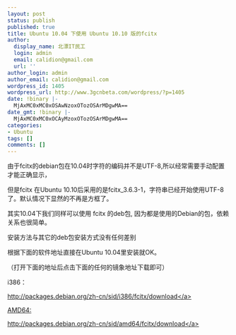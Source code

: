```yaml
---
layout: post
status: publish
published: true
title: Ubuntu 10.04 下使用 Ubuntu 10.10 版的fcitx
author:
  display_name: 北漂IT民工
  login: admin
  email: calidion@gmail.com
  url: ''
author_login: admin
author_email: calidion@gmail.com
wordpress_id: 1405
wordpress_url: http://www.3gcnbeta.com/wordpress/?p=1405
date: !binary |-
  MjAxMC0xMC0xOSAwNzoxOTozOSArMDgwMA==
date_gmt: !binary |-
  MjAxMC0xMC0xOCAyMzoxOTozOSArMDgwMA==
categories:
- Ubuntu
tags: []
comments: []
---
```

<p>由于fcitx的debian包在10.04时字符的编码并不是UTF-8,所以经常需要手动配置才能正确显示，</p>
<p>但是fcitx 在Ubuntu 10.10后采用的是fcitx_3.6.3-1，字符串已经开始使用UTF-8了。默认情况下显然的不再是方框了。</p>
<p>其实10.04下我们同样可以使用 fcitx 的deb包, 因为都是使用的Debian的包，依赖关系也很简单。</p>
<p>安装方法与其它的deb包安装方式没有任何差别</p>
<p>根据下面的软件地址直接在Ubuntu 10.04里安装就OK。</p>
<p>（打开下面的地址后点击下面的任何的镜象地址下载即可）</p>
<p>i386：</p>
<p><a href="http:&#47;&#47;packages.debian.org&#47;zh-cn&#47;sid&#47;i386&#47;fcitx&#47;download">http:&#47;&#47;packages.debian.org&#47;zh-cn&#47;sid&#47;i386&#47;fcitx&#47;download<&#47;a></p>
<p>AMD64:</p>
<p><a href="http:&#47;&#47;packages.debian.org&#47;zh-cn&#47;sid&#47;amd64&#47;fcitx&#47;download">http:&#47;&#47;packages.debian.org&#47;zh-cn&#47;sid&#47;amd64&#47;fcitx&#47;download<&#47;a></p>
